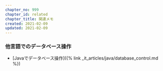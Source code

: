 ```yaml
---
chapter_no: 999
chapter_id: related
chapter_title: 関連メモ
created: 2021-02-09
updated: 2021-02-09
---
```

### 他言語でのデータベース操作
- [Javaでデータベース操作]({% link _it_articles/java/database_control.md %})
